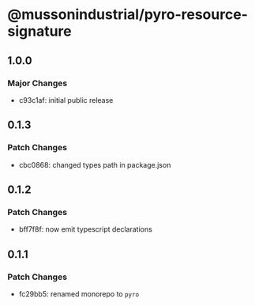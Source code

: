# @mussonindustrial/pyro-resource-signature

## 1.0.0

### Major Changes

-   c93c1af: initial public release

## 0.1.3

### Patch Changes

-   cbc0868: changed types path in package.json

## 0.1.2

### Patch Changes

-   bff7f8f: now emit typescript declarations

## 0.1.1

### Patch Changes

-   fc29bb5: renamed monorepo to `pyro`
